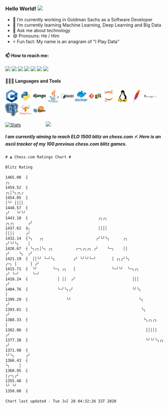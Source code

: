   ### Hello World!  <img src="https://github.com/sciencepal/sciencepal/blob/master/Hi.gif" width="29px">
  
  - 🔭 I’m currently working in Goldman Sachs as a Software Developer
  - 🌱 I’m currently learning Machine Learning, Deep Learning and Big Data
  - 💬 Ask me about technology
  - 😄 Pronouns: He / Him
  - ⚡ Fun fact: My name is an anagram of "I Play Data"
  
  #### 📫 How to reach me:   
  [<img src="https://upload.wikimedia.org/wikipedia/commons/8/83/Steam_icon_logo.svg" width="3.5%"/>](https://steamcommunity.com/id/mongocds/)
  [<img src="https://github.com/sciencepal/sciencepal/blob/master/discord-round.svg" width="3.5%"/>](https://discord.gg/MnUUbHe)
  [<img src="https://img.icons8.com/color/48/000000/twitter.png" width="3.5%"/>](https://twitter.com/sciencepal)
  [<img src="https://img.icons8.com/color/48/000000/linkedin.png" width="3.5%"/>](https://www.linkedin.com/in/adityapal1/)
  [<img src="https://img.icons8.com/fluent/48/000000/facebook-new.png" width="3.5%"/>](https://www.facebook.com/sciencepal/)
  [<img src="https://img.icons8.com/fluent/48/000000/instagram-new.png" width="3.5%"/>](https://www.instagram.com/aditya_sciencepal/)
  <a href="mailto:aditya.pal.science@gmail.com"> <img src="https://img.icons8.com/fluent/48/000000/gmail.png" width="3.5%"/> </a>
  
  #### 👨🏻‍💻 Languages and Tools <br />
  <code><img height="40" src="https://raw.githubusercontent.com/github/explore/80688e429a7d4ef2fca1e82350fe8e3517d3494d/topics/cpp/cpp.png"></code>
  <code><img height="40" src="https://raw.githubusercontent.com/github/explore/80688e429a7d4ef2fca1e82350fe8e3517d3494d/topics/python/python.png"></code>
  <code><img height="40" src="https://raw.githubusercontent.com/github/explore/80688e429a7d4ef2fca1e82350fe8e3517d3494d/topics/django/django.png"></code>
  <code><img height="40" src="https://raw.githubusercontent.com/github/explore/80688e429a7d4ef2fca1e82350fe8e3517d3494d/topics/java/java.png"></code>
  <code><img height="40" src="https://raw.githubusercontent.com/github/explore/80688e429a7d4ef2fca1e82350fe8e3517d3494d/topics/bash/bash.png"></code>
  <code><img height="40" src="https://raw.githubusercontent.com/github/explore/80688e429a7d4ef2fca1e82350fe8e3517d3494d/topics/docker/docker.png"></code>
  <code><img height="40" src="https://raw.githubusercontent.com/github/explore/80688e429a7d4ef2fca1e82350fe8e3517d3494d/topics/git/git.png"></code>
  <code><img height="40" src="https://raw.githubusercontent.com/github/explore/80688e429a7d4ef2fca1e82350fe8e3517d3494d/topics/jupyter-notebook/jupyter-notebook.png"></code>
  <code><img height="40" src="https://raw.githubusercontent.com/github/explore/80688e429a7d4ef2fca1e82350fe8e3517d3494d/topics/linux/linux.png"></code>
  <code><img height="40" src="https://raw.githubusercontent.com/github/explore/80688e429a7d4ef2fca1e82350fe8e3517d3494d/topics/maven/maven.png"></code>
  <code><img height="40" src="https://raw.githubusercontent.com/github/explore/80688e429a7d4ef2fca1e82350fe8e3517d3494d/topics/mongodb/mongodb.png"></code>
  <code><img height="40" src="https://raw.githubusercontent.com/github/explore/80688e429a7d4ef2fca1e82350fe8e3517d3494d/topics/postgresql/postgresql.png"></code>
  <code><img height="40" src="https://raw.githubusercontent.com/github/explore/80688e429a7d4ef2fca1e82350fe8e3517d3494d/topics/tensorflow/tensorflow.png"></code>
  <code><img height="40" src="https://raw.githubusercontent.com/github/explore/80688e429a7d4ef2fca1e82350fe8e3517d3494d/topics/scikit-learn/scikit-learn.png"></code>
  
  [![Stats](https://github-readme-stats.vercel.app/api?username=sciencepal&show_icons=true&theme=radical)](https://github-readme-stats.vercel.app/api?username=sciencepal&show_icons=true&theme=radical)&nbsp; &nbsp; &nbsp; &nbsp; &nbsp; &nbsp; &nbsp; &nbsp; &nbsp; &nbsp; <img src="https://github.com/sciencepal/sciencepal/blob/master/saved.gif" width="195">
  
  ##### I am currently aiming to reach ELO 1500 blitz on chess.com ⚡. Here is an ascii tracker of my 100 previous chess.com blitz games.

  ```
  # ♟︎ Chess.com Ratings Chart #
  
  Blitz Rating

 1465.00  ┤                                                                                             ╭╮
 1459.52  ┤                                                                                           ╭╮│╰╮╭╮╭
 1454.05  ┤                                                                                           │╰╯ ││││
 1448.57  ┤                                                                                          ╭╯   ╰╯╰╯
 1443.10  ┤                               ╭╮╭╮                                            ╭╮╭╮      ╭╯
 1437.62  ┼╮                              ││││                                            ││││     ╭╯
 1432.14  ┤╰╮   ╭╮                       ╭╯╰╯╰╮      ╭╮                                  ╭╯╰╯╰╮    │
 1426.67  ┤ ╰╮╭╮│╰╮ ╭╮          ╭─╮╭╮╭╮ ╭╯    ╰─╮    ││                                 ╭╯    ╰╮  ╭╯
 1421.19  ┤  ││╰╯ ╰─╯╰╮        ╭╯ ╰╯╰╯╰─╯       │ ╭╮╭╯╰╮                            ╭─╮ │      │ ╭╯
 1415.71  ┤  ╰╯       ╰─╮ ╭╮   │                ╰─╯╰╯  ╰─╮╭╮                       ╭╯ ╰─╯      ╰─╯
 1410.24  ┤             │ ││  ╭╯                         │││                      ╭╯
 1404.76  ┤             ╰─╯╰╮╭╯                          ╰╯╰╮                     │
 1399.29  ┤                 ╰╯                              ╰╮                   ╭╯
 1393.81  ┤                                                  ╰╮                 ╭╯
 1388.33  ┤                                                   ╰╮╭╮╭╮            │
 1382.86  ┤                                                    │││││           ╭╯
 1377.38  ┤                                                    ╰╯╰╯╰╮╭╮       ╭╯
 1371.90  ┤                                                         ╰╯╰╮     ╭╯
 1366.43  ┤                                                            ╰╮    │
 1360.95  ┤                                                             │╭─╮╭╯
 1355.48  ┤                                                             ╰╯ ╰╯
 1350.00  ┤

Chart last updated - Tue Jul 28 04:32:26 IST 2020  
  ```
